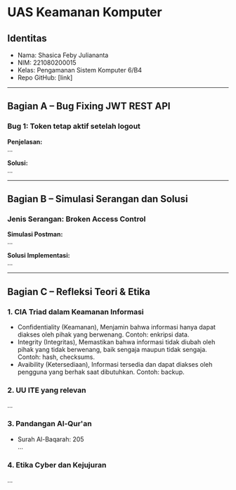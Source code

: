 # UAS Keamanan Komputer

## Identitas
- Nama: Shasica Feby Juliananta 
- NIM: 221080200015
- Kelas: Pengamanan Sistem Komputer 6/B4
- Repo GitHub: [link]

---

## Bagian A – Bug Fixing JWT REST API

### Bug 1: Token tetap aktif setelah logout
**Penjelasan:**  
...

**Solusi:**  
...

---

## Bagian B – Simulasi Serangan dan Solusi

### Jenis Serangan: Broken Access Control  
**Simulasi Postman:**  
...

**Solusi Implementasi:**  
...

---

## Bagian C – Refleksi Teori & Etika

### 1. CIA Triad dalam Keamanan Informasi  
- Confidentiality (Keamanan), Menjamin bahwa informasi hanya dapat diakses oleh pihak yang berwenang. Contoh: enkripsi data.
- Integrity (Integritas), Memastikan bahwa informasi tidak diubah oleh pihak yang tidak berwenang, baik sengaja maupun tidak sengaja. Contoh: hash, checksums.
- Avaibility (Ketersediaan), Informasi tersedia dan dapat diakses oleh pengguna yang berhak saat dibutuhkan. Contoh: backup.

### 2. UU ITE yang relevan  
...

### 3. Pandangan Al-Qur'an  
- Surah Al-Baqarah: 205  
...

### 4. Etika Cyber dan Kejujuran  
...

